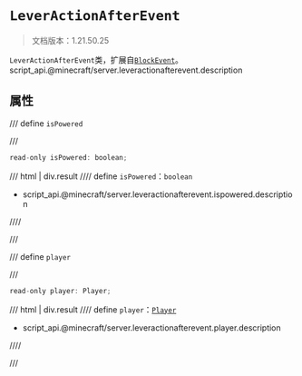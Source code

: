 # `LeverActionAfterEvent`

> 文档版本：1.21.50.25

`LeverActionAfterEvent`类，扩展自[`BlockEvent`](./blockevent.md)。script_api.@minecraft/server.leveractionafterevent.description

## 属性

/// define
`isPowered`


///

```js
read-only isPowered: boolean;
```

/// html | div.result
//// define
`isPowered`：`boolean`

- script_api.@minecraft/server.leveractionafterevent.ispowered.description


////

///


/// define
`player`


///

```js
read-only player: Player;
```

/// html | div.result
//// define
`player`：[`Player`](./player.md)

- script_api.@minecraft/server.leveractionafterevent.player.description


////

///

